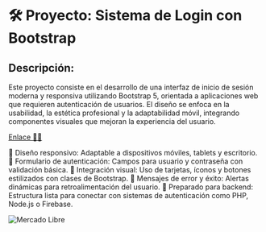 # 🛠️ Proyecto: Sistema de Login con Bootstrap
## Descripción:
Este proyecto consiste en el desarrollo de una interfaz de inicio de sesión moderna y responsiva utilizando Bootstrap 5, orientada a aplicaciones web que requieren autenticación de usuarios. El diseño se enfoca en la usabilidad, la estética profesional y la adaptabilidad móvil, integrando componentes visuales que mejoran la experiencia del usuario.

[Enlace 😶‍🌫️](https://github.com/LibardoJosue/Bootstrap_Prueba)

🎨 Diseño responsivo: Adaptable a dispositivos móviles, tablets y escritorio.
🔐 Formulario de autenticación: Campos para usuario y contraseña con validación básica.
🧩 Integración visual: Uso de tarjetas, íconos y botones estilizados con clases de Bootstrap.
🚦 Mensajes de error y éxito: Alertas dinámicas para retroalimentación del usuario.
🧪 Preparado para backend: Estructura lista para conectar con sistemas de autenticación como PHP, Node.js o Firebase.

![Mercado Libre](https://www.mibolsillo.com/__export/1708877520171/sites/debate/img/2024/02/24/amazon_mercado_libre.png_730624171.png)